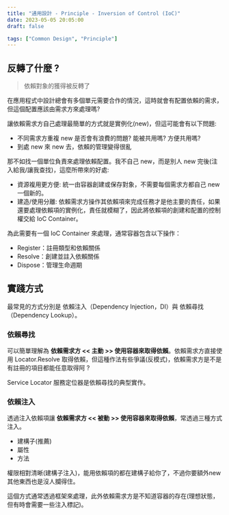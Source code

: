 ```yaml
---
title: "通用設計 - Principle - Inversion of Control (IoC)"
date: 2023-05-05 20:05:00
draft: false

tags: ["Common Design", "Principle"]
---
```


## 反轉了什麼 ?
> 依賴對象的獲得被反轉了

在應用程式中設計總會有多個單元需要合作的情況，這時就會有配置依賴的需求，但這個配置應該由需求方來處理嗎?

讓依賴需求方自己處理最簡單的方式就是實例化(new)，但這可能會有以下問題:
- 不同需求方重複 new 是否會有浪費的問題? 能被共用嗎? 方便共用嗎?
- 到處 new 來 new 去，依賴的管理變得很亂

那不如找一個單位負責來處理依賴配置。我不自己 new，而是別人 new 完後(注入給我/讓我查找)，這麼所帶來的好處:

- 資源複用更方便: 統一由容器創建或保存對象，不需要每個需求方都自己 new 一個新的。
- 建造/使用分離: 依賴需求方操作其依賴項來完成任務才是他主要的責任，如果還要處理依賴項的實例化，責任就模糊了，因此將依賴項的創建和配置的控制權交給 IoC Container。

為此需要有一個 IoC Container 來處理，通常容器包含以下操作：
- Register：註冊類型和依賴關係
- Resolve：創建並註入依賴關係
- Dispose：管理生命週期

## 實踐方式
最常見的方式分別是 依賴注入（Dependency Injection，DI）與 依賴尋找（Dependency Lookup）。

### 依賴尋找
可以簡單理解為 **依賴需求方 << 主動 >> 使用容器來取得依賴**。依賴需求方直接使用 Locator.Resolve 取得依賴，但這種作法有些爭議(反模式)，依賴需求方是不是有註冊的項目都能任意取得阿 ?

Service Locator 服務定位器是依賴尋找的典型實作。

### 依賴注入
透過注入依賴項讓 **依賴需求方 << 被動 >> 使用容器來取得依賴**，常透過三種方式注入。
-  建構子(推薦)
-  屬性
-  方法

權限相對清晰(建構子注入)，能用依賴項的都在建構子給你了，不過你要額外new 其他東西也是沒人攔得住。

這個方式通常透過框架來處理，此外依賴需求方是不知道容器的存在(理想狀態，但有時會需要一些注入標記)。
